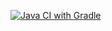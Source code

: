[![Java CI with Gradle](https://github.com/edgladkikh/Selenide/actions/workflows/gradle.yml/badge.svg)](https://github.com/edgladkikh/Selenide/actions/workflows/gradle.yml)
